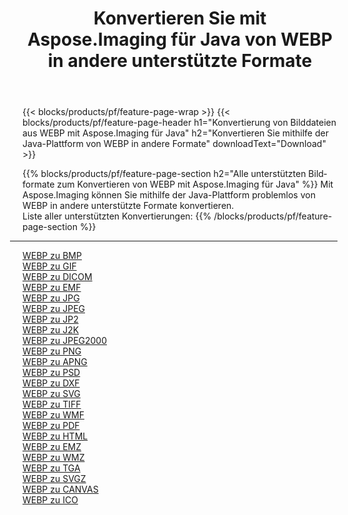 ﻿---
title: Konvertieren Sie mit Aspose.Imaging für Java von WEBP in andere unterstützte Formate 
weight: 3920
url: /de/java/conversion/from/webp 
lang: de
langdirlevel: 2
locales: zh-hans,ja,it,ru,de,es,fr,nl,id,lt,pl,pt,vi,tr,ko,zh-hant,ar,hi,th,sv,cs,uk,he
description: Mit Aspose.Imaging können Sie mithilfe der Java-Plattform problemlos von WEBP in andere Formate konvertieren
---

{{< blocks/products/pf/feature-page-wrap >}}
{{< blocks/products/pf/feature-page-header h1="Konvertierung von Bilddateien aus WEBP mit Aspose.Imaging für Java" h2="Konvertieren Sie mithilfe der Java-Plattform von WEBP in andere Formate" downloadText="Download" >}}


{{% blocks/products/pf/feature-page-section  h2="Alle unterstützten Bildformate zum Konvertieren von WEBP mit Aspose.Imaging für Java" %}}
Mit Aspose.Imaging können Sie mithilfe der Java-Plattform problemlos von WEBP in andere unterstützte Formate konvertieren.
<br/>
Liste aller unterstützten Konvertierungen:
{{% /blocks/products/pf/feature-page-section %}}
<div class="container-fluid productfamilypage bg-gray">
    <div class="convertypes bg-gray agp-content section">
        <div class="container">
		<hr style="margin-left:-20px;"/>
		<div class="row other-converters">
		    <div class='col-md-2 other-converter remove-lp remove-rp'><a href="/imaging/de/java/conversion/webp-to-bmp" >WEBP zu BMP</a></div><div class='col-md-2 other-converter remove-lp remove-rp'><a href="/imaging/de/java/conversion/webp-to-gif" >WEBP zu GIF</a></div><div class='col-md-2 other-converter remove-lp remove-rp'><a href="/imaging/de/java/conversion/webp-to-dicom" >WEBP zu DICOM</a></div><div class='col-md-2 other-converter remove-lp remove-rp'><a href="/imaging/de/java/conversion/webp-to-emf" >WEBP zu EMF</a></div><div class='col-md-2 other-converter remove-lp remove-rp'><a href="/imaging/de/java/conversion/webp-to-jpg" >WEBP zu JPG</a></div><div class='col-md-2 other-converter remove-lp remove-rp'><a href="/imaging/de/java/conversion/webp-to-jpeg" >WEBP zu JPEG</a></div><div class='col-md-2 other-converter remove-lp remove-rp'><a href="/imaging/de/java/conversion/webp-to-jp2" >WEBP zu JP2</a></div><div class='col-md-2 other-converter remove-lp remove-rp'><a href="/imaging/de/java/conversion/webp-to-j2k" >WEBP zu J2K</a></div><div class='col-md-2 other-converter remove-lp remove-rp'><a href="/imaging/de/java/conversion/webp-to-jpeg2000" >WEBP zu JPEG2000</a></div><div class='col-md-2 other-converter remove-lp remove-rp'><a href="/imaging/de/java/conversion/webp-to-png" >WEBP zu PNG</a></div><div class='col-md-2 other-converter remove-lp remove-rp'><a href="/imaging/de/java/conversion/webp-to-apng" >WEBP zu APNG</a></div><div class='col-md-2 other-converter remove-lp remove-rp'><a href="/imaging/de/java/conversion/webp-to-psd" >WEBP zu PSD</a></div><div class='col-md-2 other-converter remove-lp remove-rp'><a href="/imaging/de/java/conversion/webp-to-dxf" >WEBP zu DXF</a></div><div class='col-md-2 other-converter remove-lp remove-rp'><a href="/imaging/de/java/conversion/webp-to-svg" >WEBP zu SVG</a></div><div class='col-md-2 other-converter remove-lp remove-rp'><a href="/imaging/de/java/conversion/webp-to-tiff" >WEBP zu TIFF</a></div><div class='col-md-2 other-converter remove-lp remove-rp'><a href="/imaging/de/java/conversion/webp-to-wmf" >WEBP zu WMF</a></div><div class='col-md-2 other-converter remove-lp remove-rp'><a href="/imaging/de/java/conversion/webp-to-pdf" >WEBP zu PDF</a></div><div class='col-md-2 other-converter remove-lp remove-rp'><a href="/imaging/de/java/conversion/webp-to-html" >WEBP zu HTML</a></div><div class='col-md-2 other-converter remove-lp remove-rp'><a href="/imaging/de/java/conversion/webp-to-emz" >WEBP zu EMZ</a></div><div class='col-md-2 other-converter remove-lp remove-rp'><a href="/imaging/de/java/conversion/webp-to-wmz" >WEBP zu WMZ</a></div><div class='col-md-2 other-converter remove-lp remove-rp'><a href="/imaging/de/java/conversion/webp-to-tga" >WEBP zu TGA</a></div><div class='col-md-2 other-converter remove-lp remove-rp'><a href="/imaging/de/java/conversion/webp-to-svgz" >WEBP zu SVGZ</a></div><div class='col-md-2 other-converter remove-lp remove-rp'><a href="/imaging/de/java/conversion/webp-to-canvas" >WEBP zu CANVAS</a></div><div class='col-md-2 other-converter remove-lp remove-rp'><a href="/imaging/de/java/conversion/webp-to-ico" >WEBP zu ICO</a></div>
                </div>
        </div>
    </div>
</div>
<br/>

